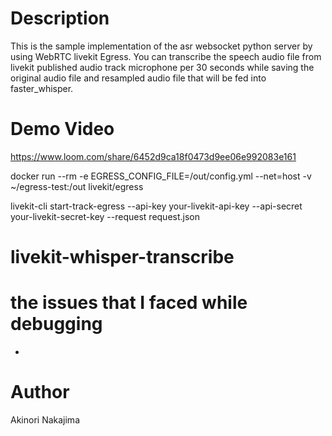 # Description
This is the sample implementation of the asr websocket python server by using WebRTC livekit Egress. You can transcribe the speech audio file from livekit published audio track microphone per 30 seconds while saving the original audio file and resampled audio file that will be fed into faster_whisper. 

# Demo Video
https://www.loom.com/share/6452d9ca18f0473d9ee06e992083e161 


docker run --rm -e EGRESS_CONFIG_FILE=/out/config.yml --net=host -v ~/egress-test:/out livekit/egress


livekit-cli start-track-egress --api-key your-livekit-api-key --api-secret your-livekit-secret-key --request request.json


# livekit-whisper-transcribe

# the issues that I faced while debugging 
- 

# Author 
Akinori Nakajima
